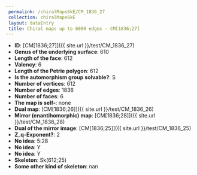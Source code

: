 ```yaml
--- 
 permalink: /chiralMaps6kE/CM_1836_27 
 collection: chiralMaps6kE
 layout: dataEntry
 title: Chiral maps up to 6000 edges - CM[1836;27]
---
```


- **ID**: [CM[1836;27]]({{ site.url }}/test/CM_1836_27)
- **Genus of the underlying surface**: 610
- **Length of the face**: 612
- **Valency**: 6
- **Length of the Petrie polygon**: 612
- **Is the automorphism group solvable?**: S
- **Number of vertices**: 612
- **Number of edges**: 1836
- **Number of faces**: 6
- **The map is self-**: none
- **Dual map**: [CM[1836;26]]({{ site.url }}/test/CM_1836_26)
- **Mirror (enantihomorphic) map**: [CM[1836;28]]({{ site.url }}/test/CM_1836_28)
- **Dual of the mirror image**: [CM[1836;25]]({{ site.url }}/test/CM_1836_25)
- **Z_q-Exponent?**: 2
- **No idea**:  5:28
- **No idea**: Y
- **No idea**: Y
- **Skeleton**: Sk(612;25)
- **Some other kind of skeleton**: nan
